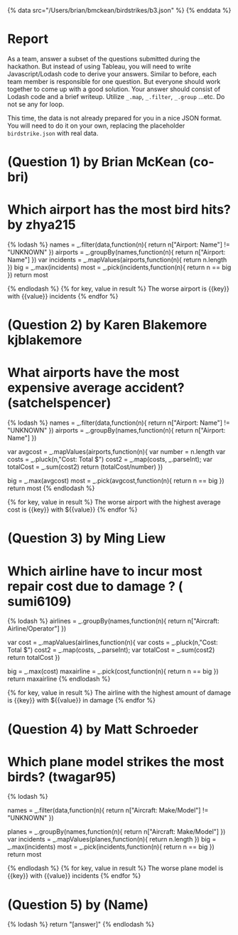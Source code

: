 {% data src="/Users/brian/bmckean/birdstrikes/b3.json" %}
{% enddata %}

# Report

As a team, answer a subset of the questions submitted during the hackathon.
But instead of using Tableau, you will need to write Javascript/Lodash code
to derive your answers. Similar to before, each team member is responsible for
one question. But everyone should work together to come up with a good solution.
Your answer should consist of Lodash code and a brief writeup.
Utilize `_.map`, `_.filter`, `_.group` ...etc. Do not se any for loop.

This time, the data is not already prepared for you in a nice JSON format. You
will need to do it on your own, replacing the placeholder `birdstrike.json` with
real data.

# (Question 1) by Brian McKean (co-bri)
# Which airport has the most bird hits? by zhya215
{% lodash %}
names = _.filter(data,function(n){
        return n["Airport: Name"] != "UNKNOWN"
})
airports = _.groupBy(names,function(n){
        return n["Airport: Name"]
})
var incidents  = _.mapValues(airports,function(n){
        return  n.length
})
big = _.max(incidents)
most = _.pick(incidents,function(n){
        return n == big
})
return most

{% endlodash %}
{% for key, value in result %}
        The worse airport is {{key}} with {{value}} incidents
{% endfor %}


# (Question 2) by Karen Blakemore kjblakemore 
# What airports have the most expensive average accident? (satchelspencer)
{% lodash %}
names = _.filter(data,function(n){
        return n["Airport: Name"] != "UNKNOWN"
})
airports = _.groupBy(names,function(n){
        return n["Airport: Name"]
})

var avgcost  = _.mapValues(airports,function(n){
        var number =  n.length
	var costs = _.pluck(n,"Cost: Total $")
	cost2 = _.map(costs, _.parseInt);
	var totalCost = _.sum(cost2)
	return (totalCost/number)
})

big = _.max(avgcost)
most = _.pick(avgcost,function(n){
        return n == big
})
return most
{% endlodash %}

{% for key, value in result %}
        The worse airport with the highest average cost is {{key}} with ${{value}} 
{% endfor %}

# (Question 3) by Ming Liew 
# Which airline have to incur most repair cost due to damage ? ( sumi6109)

{% lodash %}
airlines = _.groupBy(names,function(n){
        return n["Aircraft: Airline/Operator"]
})

var cost  = _.mapValues(airlines,function(n){
        var costs = _.pluck(n,"Cost: Total $")
        cost2 = _.map(costs, _.parseInt);
        var totalCost = _.sum(cost2)
        return totalCost
})

big = _.max(cost)
maxairline = _.pick(cost,function(n){
        return n == big
})
return maxairline
{% endlodash %}

{% for key, value in result %}
        The airline with the highest amount of damage is {{key}} with ${{value}} in damage
{% endfor %}
# (Question 4) by Matt Schroeder 
# Which plane model strikes the most birds? (twagar95)

{% lodash %}

names = _.filter(data,function(n){
        return n["Aircraft: Make/Model"] != "UNKNOWN"
})

planes = _.groupBy(names,function(n){
        return n["Aircraft: Make/Model"]
})
var incidents  = _.mapValues(planes,function(n){
        return  n.length
})
big = _.max(incidents)
most = _.pick(incidents,function(n){
        return n == big
})
return most

{% endlodash %}
{% for key, value in result %}
        The worse plane model is {{key}} with {{value}} incidents
{% endfor %}



# (Question 5) by (Name)

{% lodash %}
return "[answer]"
{% endlodash %}
